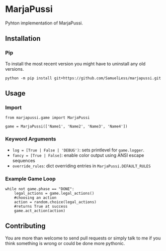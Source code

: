 # MarjaPussi
Pyhton implementation of MarjaPussi.

## Installation
### Pip
To install the most recent version you might have to uninstall any old versions.
```
python -m pip install git+https://github.com/SamuelLess/marjapussi.git
```

## Usage
### Import
```
from marjapussi.game import MarjaPussi

game = MarjaPussi(['Name1', 'Name2', 'Name3', 'Name4'])
```

### Keyword Arguments
- `log = [True | False | 'DEBUG')`: sets printlevel for `game.logger`.
- `fancy = [True | False]`: enable color output using ANSI escape sequences
- `override_rules`: dict overriding entries in `MarjaPussi.DEFAULT_RULES`

### Example Game Loop
```
while not game.phase == "DONE":
    legal_actions = game.legal_actions()
    #choosing an action
    action = random.choice(legal_actions)
    #returns True at success
    game.act_action(action)
```


## Contributing
You are more than welcome to send pull requests or simply talk to me if you think something is wrong or could be done more pythonic.
